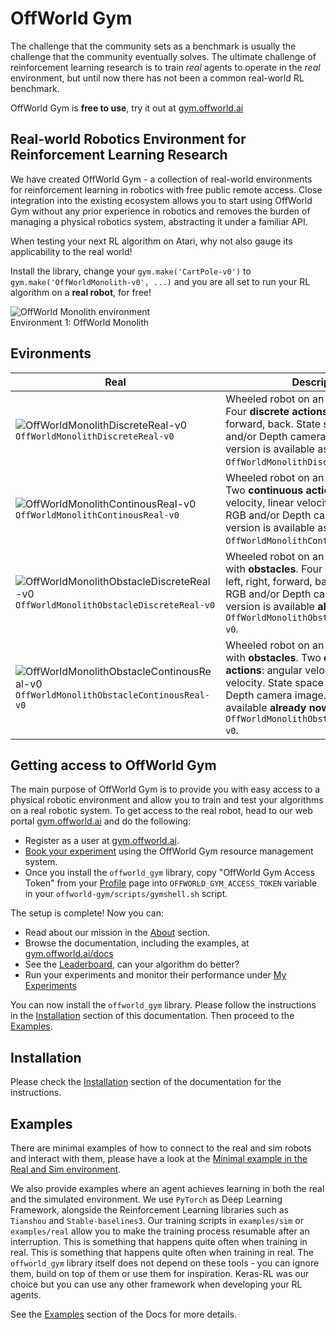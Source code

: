 # OffWorld Gym

The challenge that the community sets as a benchmark is usually the challenge that the community eventually solves. The ultimate challenge of reinforcement learning research is to train *real* agents to operate in the *real* environment, but until now there has not been a common real-world RL benchmark.  

OffWorld Gym is **free to use**, try it out at [gym.offworld.ai](https://gym.offworld.ai)

## Real-world Robotics Environment for Reinforcement Learning Research

We have created OffWorld Gym - a collection of real-world environments for reinforcement learning in robotics with free public remote access. Close integration into the existing ecosystem allows you to start using OffWorld Gym without any prior experience in robotics and removes the burden of managing a physical robotics system, abstracting it under a familiar API.

When testing your next RL algorithm on Atari, why not also gauge its applicability to the real world!

Install the library, change your `gym.make('CartPole-v0')` to `gym.make('OffWorldMonolith-v0', ...)` and you are all set to run your RL algorithm on a **real robot**, for free!

![OffWorld Monolith environment](./docs/images/offworld-gym-monolith-v2.png)  
Environment 1: OffWorld Monolith



## Evironments
| Real | Description |
| --- | --- |
| ![OffWorldMonolithDiscreteReal-v0](./docs/images/OffWorldMonolithDiscreteReal.png) `OffWorldMonolithDiscreteReal-v0`  | Wheeled robot on an uneven terrain. Four **discrete actions**: left, right, forward, back. State space is RGB and/or Depth camera image. Sim version is available as `OffWorldMonolithDiscreteSim-v0`. |
| ![OffWorldMonolithContinousReal-v0](./docs/images/OffWorldMonolithContinuousReal.png) `OffWorldMonolithContinousReal-v0`  | Wheeled robot on an uneven terrain. Two **continuous actions**: angular velocity, linear velocity. State space is RGB and/or Depth camera image. Sim version is available as `OffWorldMonolithContinousSim-v0`. |
| ![OffWorldMonolithObstacleDiscreteReal-v0](./docs/images/OffWorldMonolithObstacleDiscreteReal.png) `OffWorldMonolithObstacleDiscreteReal-v0`  | Wheeled robot on an uneven terrain with **obstacles**. Four **discrete actions**: left, right, forward, back. State space is RGB and/or Depth camera image. Sim version is available **already now** as `OffWorldMonolithObstacleDiscreteSim-v0`. |
| ![OffWorldMonolithObstacleContinousReal-v0](./docs/images/OffWorldMonolithObstacleContinuousReal.png) `OffWorldMonolithObstacleContinousReal-v0`  | Wheeled robot on an uneven terrain with **obstacles**. Two **continuous actions**: angular velocity, linear velocity. State space is RGB and/or Depth camera image. Sim version is available **already now** as `OffWorldMonolithObstacleContinousSim-v0`. |



## Getting access to OffWorld Gym
The main purpose of OffWorld Gym is to provide you with easy access to a physical robotic environment and allow you to train and test your algorithms on a real robotic system. To get access to the real robot, head to our web portal [gym.offworld.ai](https://gym.offworld.ai) and do the following:

  * Register as a user at [gym.offworld.ai](https://gym.offworld.ai).
  * [Book your experiment](https://gym.offworld.ai/book) using the OffWorld Gym resource management system.
  * Once you install the `offworld_gym` library, copy "OffWorld Gym Access Token" from your [Profile](https://gym.offworld.ai/account) page into `OFFWORLD_GYM_ACCESS_TOKEN` variable in your `offworld-gym/scripts/gymshell.sh` script.

The setup is complete! Now you can:

  * Read about our mission in the [About](https://gym.offworld.ai/about) section.
  * Browse the documentation, including the examples, at [gym.offworld.ai/docs](https://gym.offworld.ai/docs)
  * See the [Leaderboard](https://gym.offworld.ai/leaderboard), can your algorithm do better?
  * Run your experiments and monitor their performance under [My Experiments](https://gym.offworld.ai/myexperiments)

You can now install the `offworld_gym` library. Please follow the instructions in the [Installation](https://gym.offworld.ai/docs/installation.html) section of this documentation. Then proceed to the [Examples](https://gym.offworld.ai/docs/examples.html).



## Installation
Please check the [Installation](https://gym.offworld.ai/docs/installation.html) section of the documentation for the instructions.



## Examples
There are minimal examples of how to connect to the real and sim robots and interact with them, please have a look at the [Minimal example in the Real and Sim environment](https://gym.offworld.ai/docs/examples.html).

We also provide examples where an agent achieves learning in both the real and the simulated environment. We use ``PyTorch`` as Deep Learning Framework, alongside the Reinforcement Learning libraries such as  ``Tianshou`` and ``Stable-baselines3``. Our training scripts in ``examples/sim`` or ``examples/real`` allow you to make the training process resumable after an interruption. This is something that happens quite often when training in real.
 This is something that happens quite often when training in real.  The `offworld_gym` library itself does not depend on these tools - you can ignore them, build on top of them or use them for inspiration. Keras-RL was our choice but you can use any other framework when developing your RL agents.

See the [Examples](https://gym.offworld.ai/docs/examples.html) section of the Docs for more details.
